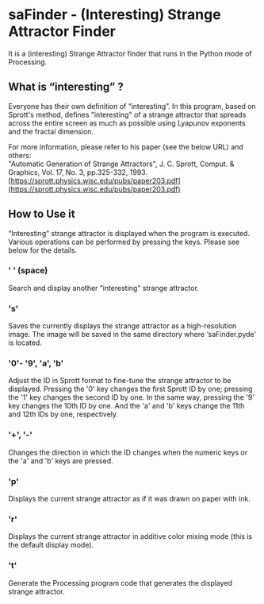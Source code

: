 # saFinder - (Interesting) Strange Attractor Finder
It is a (interesting) Strange Attractor finder
that runs in the Python mode of Processing.

## What is “interesting” ?
Everyone has their own definition of “interesting”.
In this program,
based on Sprott's method,
defines "interesting" of a strange attractor
that spreads across the entire screen as much as possible
using Lyapunov exponents and the fractal dimension.

For more information, please refer to his paper (see the below URL) and others:<br />
"Automatic Generation of Strange Attractors", J. C. Sprott,
Comput. & Graphics, Vol. 17, No. 3, pp.325-332, 1993.
[https://sprott.physics.wisc.edu/pubs/paper203.pdf](https://sprott.physics.wisc.edu/pubs/paper203.pdf)

## How to Use it
“Interesting” strange attractor is displayed when the program is executed.
Various operations can be performed by pressing the keys.
Please see below for the details.

### ' ' (space)
Search and display another “interesting" strange attractor.

### 's'
Saves the currently displays the strange attractor as a high-resolution image.
The image will be saved in the same directory where ‘saFinder.pyde' is located.

### '0'- '9', 'a', 'b'
Adjust the ID in Sprott format to fine-tune the strange attractor to be displayed.
Pressing the '0' key changes the first Sprott ID by one;
pressing the '1' key changes the second ID by one.
In the same way, pressing the '9' key changes the 10th ID by one.
And the 'a' and 'b' keys change the 11th and 12th IDs by one, respectively.

### '+', '-'
Changes the direction in which the ID changes
when the numeric keys or the 'a' and 'b' keys are pressed.

### 'p'
Displays the current strange attractor as if it was drawn on paper with ink.

### 'r'
Displays the current strange attractor in additive color mixing mode
(this is the default display mode).

### 't'
Generate the Processing program code that generates the displayed strange attractor.

